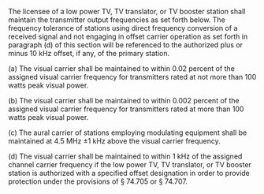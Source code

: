 The licensee of a low power TV, TV translator, or TV booster station shall maintain the transmitter output frequencies as set forth below. The frequency tolerance of stations using direct frequency conversion of a received signal and not engaging in offset carrier operation as set forth in paragraph (d) of this section will be referenced to the authorized plus or minus 10 kHz offset, if any, of the primary station.

(a) The visual carrier shall be maintained to within 0.02 percent of the assigned visual carrier frequency for transmitters rated at not more than 100 watts peak visual power.

(b) The visual carrier shall be maintained to within 0.002 percent of the assigned visual carrier frequency for transmitters rated at more than 100 watts peak visual power.

(c) The aural carrier of stations employing modulating equipment shall be maintained at 4.5 MHz ±1 kHz above the visual carrier frequency.

(d) The visual carrier shall be maintained to within 1 kHz of the assigned channel carrier frequency if the low power TV, TV translator, or TV booster station is authorized with a specified offset designation in order to provide protection under the provisions of § 74.705 or § 74.707.

